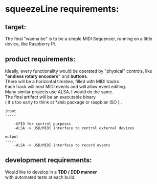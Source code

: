 

# squeezeLine requirements:



## target:

The final "wanna be" is to be a simple MIDI Sequencer, running on a little device, like Raspberry Pi.


## product requirements:

Ideally, every functionality would be operated by "physical" controls, like **"endless rotary encoders"** and **buttons**.\
There will be a horizontal timeline, filled with MIDI tracks\
Each track will host MIDI events and will allow event editing.\
Many similar projects use ALSA, I would do the same.\
The final artifact will be an executable binary\
( it's too early to think at *.deb package or raspbian ISO ) .

    input
    -----

        -GPIO for control purposes
        -ALSA -> USB/MIDI interface to control external devices
        
    output
    -----
        -ALSA -> USB/MIDI interface to record events



## development requirements:

Would like to develop in a **TDD / DDD manner**\
with automated tests at each build

